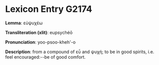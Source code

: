 # Lexicon Entry G2174

**Lemma**: εὐψυχέω

**Transliteration (xlit)**: eupsychéō

**Pronunciation**: yoo-psoo-kheh'-o

**Description**:
from a compound of εὖ and ψυχή; to be in good spirits, i.e. feel encouraged:--be of good comfort.
